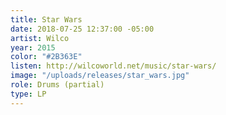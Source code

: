 ```yaml
---
title: Star Wars
date: 2018-07-25 12:37:00 -05:00
artist: Wilco
year: 2015
color: "#2B363E"
listen: http://wilcoworld.net/music/star-wars/
image: "/uploads/releases/star_wars.jpg"
role: Drums (partial)
type: LP
---
```


